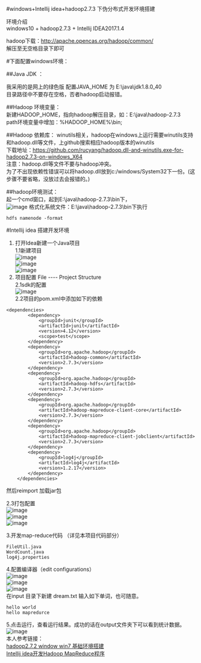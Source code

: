 #windows+Intellij idea+hadoop2.7.3 下伪分布式开发环境搭建   

环境介绍  
windows10 + hadoop2.7.3 + Intellij IDEA2017.1.4  

hadoop下载：http://apache.opencas.org/hadoop/common/  
解压至无空格目录下即可  


#下面配置windows环境：  

##Java JDK ：    

我采用的是网上的绿色版 配置JAVA_HOME 为 E:\java\jdk1.8.0_40   
目录路径中不要存在空格，否者hadoop启动报错。    

##Hadoop 环境变量：   
新建HADOOP_HOME，指向hadoop解压目录，如：E:\java\hadoop-2.7.3   
path环境变量中增加：%HADOOP_HOME%\bin;  

##Hadoop 依赖库：
winutils相关，hadoop在windows上运行需要winutils支持和hadoop.dll等文件，上github搜索相应hadoop版本的winutils  
下载地址：https://github.com/rucyang/hadoop.dll-and-winutils.exe-for-hadoop2.7.3-on-windows_X64  
注意：hadoop.dll等文件不要与hadoop冲突。   
为了不出现依赖性错误可以将hadoop.dll放到c:/windows/System32下一份。(这步骤不要省略，没放过去会报错的。)  

##hadoop环境测试：  
起一个cmd窗口，起到E:\java\hadoop-2.7.3\bin下，  
![image](images/hadoop_version.png)
格式化系统文件：E:\java\hadoop-2.7.3\bin下执行   
````
hdfs namenode -format  
````
#Intellij idea 搭建开发环境   
1. 打开Idea新建一个Java项目   
1.1新建项目  
![image](images/01.png)  
![image](images/02.png)  
![image](images/03.png)  
2. 项目配置 File ---- Project Structure    
2.1sdk的配置  
![image](images/04.png)  
2.2项目的pom.xml中添加如下的依赖    
````
<dependencies>
        <dependency>
            <groupId>junit</groupId>
            <artifactId>junit</artifactId>
            <version>4.12</version>
            <scope>test</scope>
        </dependency>
        <dependency>
            <groupId>org.apache.hadoop</groupId>
            <artifactId>hadoop-common</artifactId>
            <version>2.7.3</version>
        </dependency>
        <dependency>
            <groupId>org.apache.hadoop</groupId>
            <artifactId>hadoop-hdfs</artifactId>
            <version>2.7.3</version>
        </dependency>
        <dependency>
            <groupId>org.apache.hadoop</groupId>
            <artifactId>hadoop-mapreduce-client-core</artifactId>
            <version>2.7.3</version>
        </dependency>
        <dependency>
            <groupId>org.apache.hadoop</groupId>
            <artifactId>hadoop-mapreduce-client-jobclient</artifactId>
            <version>2.7.3</version>
        </dependency>
        <dependency>
            <groupId>log4j</groupId>
            <artifactId>log4j</artifactId>
            <version>1.2.17</version>
        </dependency>
    </dependencies>
````
然后reimport 加载jar包   
 
2.3打包配置    
![image](images/05.png)  
![image](images/06.png)  
![image](images/07.png)  

3.开发map-reduce代码 （详见本项目代码部分）  
````
FileUtil.java
WordCount.java
log4j.properties
````
4.配置编译器（edit configurations）    
![image](images/08.png)  
![image](images/09.png)  
![image](images/10.png)  
在input 目录下新建 dream.txt 输入如下单词，也可随意。    
````
hello world 
hello mapredurce
````

5.点击运行，查看运行结果。成功的话在output文件夹下可以看到统计数据。    
![image](images/11.png)  
本人参考链接：  
[hadoop2.7.2 window win7 基础环境搭建](http://blog.csdn.net/fly_leopard/article/details/51250443)  
[Intellij idea开发Hadoop MapReduce程序](http://blog.csdn.net/fenghuibian/article/details/52918576)  




​           
​           

